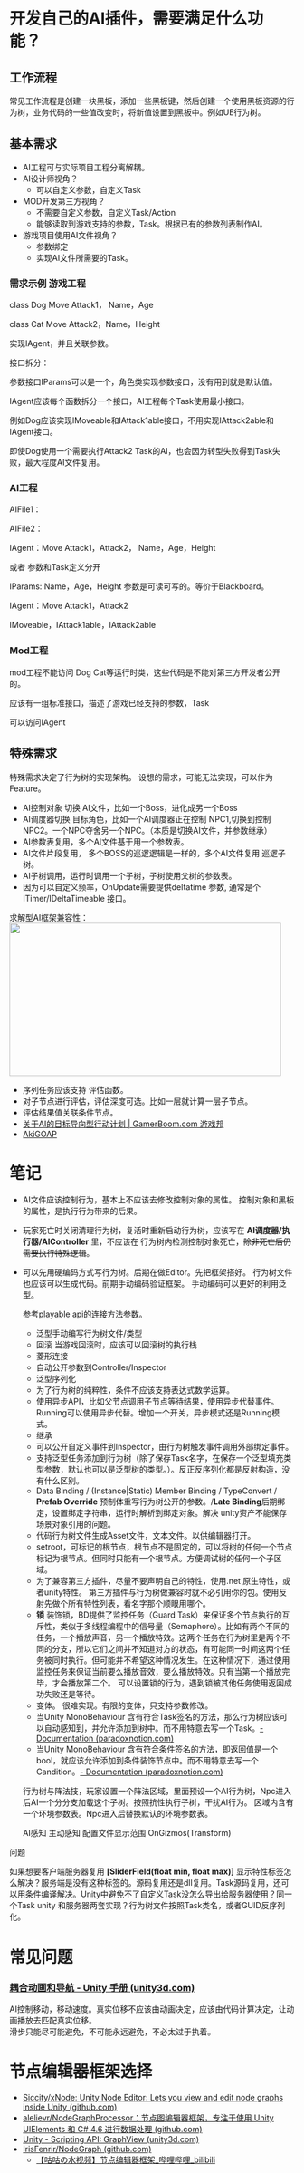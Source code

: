 # 开发自己的AI插件，需要满足什么功能？

## 工作流程
常见工作流程是创建一块黑板，添加一些黑板键，然后创建一个使用黑板资源的行为树，业务代码的一些值改变时，将新值设置到黑板中。例如UE行为树。


## 基本需求
- AI工程可与实际项目工程分离解耦。
- AI设计师视角？
    - 可以自定义参数，自定义Task
- MOD开发第三方视角？
    - 不需要自定义参数，自定义Task/Action
    - 能够读取到游戏支持的参数，Task。根据已有的参数列表制作AI。
- 游戏项目使用AI文件视角？
    - 参数绑定
    - 实现AI文件所需要的Task。


### 需求示例 游戏工程 

class Dog  Move Attack1， Name，Age

class Cat Move Attack2，Name，Height

实现IAgent，并且关联参数。

接口拆分：

参数接口IParams可以是一个，角色类实现参数接口，没有用到就是默认值。

IAgent应该每个函数拆分一个接口，AI工程每个Task使用最小接口。

例如Dog应该实现IMoveable和IAttack1able接口，不用实现IAttack2able和IAgent接口。

即使Dog使用一个需要执行Attack2 Task的AI，也会因为转型失败得到Task失败，最大程度AI文件复用。

### AI工程

AIFile1：

AIFile2：

IAgent：Move Attack1，Attack2， Name，Age，Height

或者 参数和Task定义分开

IParams: Name，Age，Height 参数是可读可写的。等价于Blackboard。

IAgent：Move Attack1，Attack2

IMoveable，IAttack1able，IAttack2able

### Mod工程

mod工程不能访问 Dog Cat等运行时类，这些代码是不能对第三方开发者公开的。

应该有一组标准接口，描述了游戏已经支持的参数，Task

可以访问IAgent

## 特殊需求
特殊需求决定了行为树的实现架构。 
设想的需求，可能无法实现，可以作为Feature。  

- AI控制对象 切换 AI文件，比如一个Boss，进化成另一个Boss
- AI调度器切换 目标角色，比如一个AI调度器正在控制 NPC1,切换到控制NPC2。一个NPC夺舍另一个NPC。（本质是切换AI文件，并参数继承）
- AI参数表复用，多个AI文件基于用一个参数表。
- AI文件片段复用， 多个BOSS的巡逻逻辑是一样的，多个AI文件复用 巡逻子树。
- AI子树调用，运行时调用一个子树，子树使用父树的参数表。
- 因为可以自定义频率，OnUpdate需要提供deltatime 参数, 通常是个ITimer/IDeltaTimeable 接口。

求解型AI框架兼容性：  
<img src="https://pic3.zhimg.com/v2-625af9a1b79e1529524e93d72dfc559a_r.jpg"  width = "480" height = "270">  

- 序列任务应该支持 评估函数。
- 对子节点进行评估，评估深度可选。比如一层就计算一层子节点。
- 评估结果值关联条件节点。
- [关于AI的目标导向型行动计划 | GamerBoom.com 游戏邦](http://gamerboom.com/archives/83622)
- [AkiGOAP](https://github.com/AkiKurisu/AkiGOAP)


# 笔记

- AI文件应该控制行为，基本上不应该去修改控制对象的属性。 控制对象和黑板的属性，是执行行为带来的后果。

- 玩家死亡时关闭清理行为树，复活时重新启动行为树，应该写在 **AI调度器/执行器/AIController** 里，不应该在 行为树内检测控制对象死亡，~~除非死亡后仍需要执行特殊逻辑~~。

- 可以先用硬编码方式写行为树。后期在做Editor。先把框架搭好。
    行为树文件也应该可以生成代码。前期手动编码验证框架。
    手动编码可以更好的利用泛型。

    参考playable api的连接方法参数。

    - 泛型手动编写行为树文件/类型
    - 回滚 当游戏回滚时，应该可以回滚树的执行栈
    - 菱形连接
    - 自动公开参数到Controller/Inspector
    - 泛型序列化
    - 为了行为树的纯粹性，条件不应该支持表达式数学运算。
    - 使用异步API，比如父节点调用子节点等待结果，使用异步代替事件。Running可以使用异步代替。增加一个开关，异步模式还是Running模式。
    - 继承
    - 可以公开自定义事件到Inspector，由行为树触发事件调用外部绑定事件。
    - 支持泛型任务添加到行为树（除了保存Task名字，在保存一个泛型填充类型参数，默认也可以是泛型树的类型。）。反正反序列化都是反射构造，没有什么区别。
    - Data Binding / (Instance|Static) Member Binding / TypeConvert / **Prefab Override**  预制体重写行为树公开的参数。/**Late Binding**后期绑定，设置绑定字符串，运行时解析到绑定对象。解决 unity资产不能保存场景对象引用的问题。
    - 代码行为树文件生成Asset文件，文本文件。以供编辑器打开。
    - setroot，可标记的根节点，根节点不是固定的，可以将树的任何一个节点标记为根节点。但同时只能有一个根节点。方便调试树的任何一个子区域。
    - 为了兼容第三方插件，尽量不要声明自己的特性，使用.net 原生特性，或者unity特性。
        第三方插件与行为树做兼容时就不必引用你的包。使用反射先做个所有特性列表，看名字那个顺眼用哪个。
    - **锁** 装饰锁，BD提供了监控任务（Guard Task）来保证多个节点执行的互斥性，类似于多线程编程中的信号量（Semaphore）。比如有两个不同的任务，一个播放声音，另一个播放特效。这两个任务在行为树里是两个不同的分支，所以它们之间并不知道对方的状态，有可能同一时间这两个任务被同时执行。但可能并不希望这种情况发生。在这种情况下，通过使用监控任务来保证当前要么播放音效，要么播放特效。只有当第一个播放完毕，才会播放第二个。
        可以设置锁的行为，遇到锁被其他任务使用返回成功失败还是等待。
    - 变体。 很难实现。有限的变体，只支持参数修改。
    - 当Unity MonoBehaviour 含有符合Task签名的方法，那么行为树应该可以自动感知到，并允许添加到树中。而不用特意去写一个Task。[- Documentation (paradoxnotion.com)](https://nodecanvas.paradoxnotion.com/documentation/?section=the-script-control-tasks)
    - 当Unity MonoBehaviour 含有符合条件签名的方法，即返回值是一个bool，就应该允许添加到条件装饰节点中。而不用特意去写一个Candition。[- Documentation (paradoxnotion.com)](https://nodecanvas.paradoxnotion.com/documentation/?section=interfacing-with-your-own-code)

    行为树与阵法技，玩家设置一个阵法区域，里面预设一个AI行为树，Npc进入后AI一个分分支加载这个子树。按照抗性执行子树，干扰AI行为。
    区域内含有一个环境参数表。Npc进入后替换默认的环境参数表。

    AI感知 主动感知
    配置文件显示范围
    OnGizmos(Transform)

问题

如果想要客户端服务器复用 **[SliderField(float min, float max)]** 显示特性标签怎么解决？服务端是没有这种标签的。源码复用还是dll复用。Task源码复用，还可以用条件编译解决。Unity中避免不了自定义Task没怎么导出给服务器使用？同一个Task unity 和服务器两套实现？行为树文件按照Task类名，或者GUID反序列化。



# 常见问题

### [耦合动画和导航 - Unity 手册 (unity3d.com)](https://docs.unity3d.com/cn/Manual/nav-CouplingAnimationAndNavigation.html)  

AI控制移动，移动速度。真实位移不应该由动画决定，应该由代码计算决定，让动画播放去匹配真实位移。  
滑步只能尽可能避免，不可能永远避免，不必太过于执着。





# 节点编辑器框架选择 

- [Siccity/xNode: Unity Node Editor: Lets you view and edit node graphs inside Unity (github.com)](https://github.com/Siccity/xNode)
- [alelievr/NodeGraphProcessor：节点图编辑器框架，专注于使用 Unity UIElements 和 C# 4.6 进行数据处理 (github.com)](https://github.com/alelievr/NodeGraphProcessor)
- [Unity - Scripting API: GraphView (unity3d.com)](https://docs.unity3d.com/Documentation/ScriptReference/Experimental.GraphView.GraphView.html)
- [IrisFenrir/NodeGraph (github.com)](https://github.com/IrisFenrir/NodeGraph)
    - [【咕咕の水视频】节点编辑器框架_哔哩哔哩_bilibili](https://www.bilibili.com/video/BV1zR4y147qG/)






